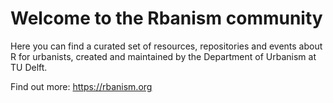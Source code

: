 # Welcome to the Rbanism community

Here you can find a curated set of resources, repositories and events about R for urbanists, created and maintained by the Department of Urbanism at TU Delft.

Find out more:
https://rbanism.org
